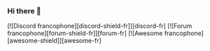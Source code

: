 ### Hi there 👋

[![Discord francophone][discord-shield-fr]][discord-fr]
[![Forum francophone][forum-shield-fr]][forum-fr]
[![Awesome francophone][awesome-shield]][awesome-fr]


<!--
**LordBilbon/LordBilbon** is a ✨ _special_ ✨ repository because its `README.md` (this file) appears on your GitHub profile.

Here are some ideas to get you started:

- 🔭 I’m currently working on ...
- 🌱 I’m currently learning ...
- 👯 I’m looking to collaborate on ...
- 🤔 I’m looking for help with ...
- 💬 Ask me about ...
- 📫 How to reach me: ...
- 😄 Pronouns: ...
- ⚡ Fun fact: ...
-->
